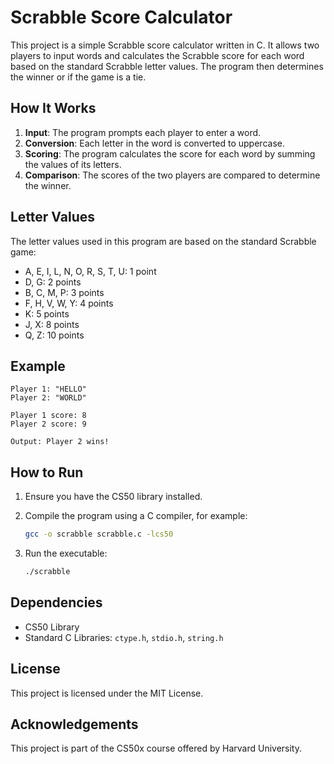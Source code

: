 # Scrabble Score Calculator

This project is a simple Scrabble score calculator written in C. It allows two players to input words and calculates the Scrabble score for each word based on the standard Scrabble letter values. The program then determines the winner or if the game is a tie.

## How It Works

1. **Input**: The program prompts each player to enter a word.
2. **Conversion**: Each letter in the word is converted to uppercase.
3. **Scoring**: The program calculates the score for each word by summing the values of its letters.
4. **Comparison**: The scores of the two players are compared to determine the winner.

## Letter Values

The letter values used in this program are based on the standard Scrabble game:

- A, E, I, L, N, O, R, S, T, U: 1 point
- D, G: 2 points
- B, C, M, P: 3 points
- F, H, V, W, Y: 4 points
- K: 5 points
- J, X: 8 points
- Q, Z: 10 points

## Example

```plaintext
Player 1: "HELLO"
Player 2: "WORLD"

Player 1 score: 8
Player 2 score: 9

Output: Player 2 wins!
```

## How to Run

1. Ensure you have the CS50 library installed.
2. Compile the program using a C compiler, for example:

    ```sh
    gcc -o scrabble scrabble.c -lcs50
    ```

3. Run the executable:

    ```sh
    ./scrabble
    ```

## Dependencies

- CS50 Library
- Standard C Libraries: `ctype.h`, `stdio.h`, `string.h`

## License

This project is licensed under the MIT License.

## Acknowledgements

This project is part of the CS50x course offered by Harvard University.
